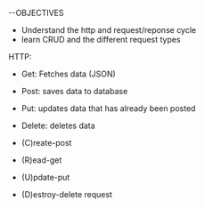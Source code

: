 --OBJECTIVES
* Understand the http and request/reponse cycle 
* learn CRUD and the different request types 

HTTP: 
* Get: Fetches data (JSON)
* Post: saves data to database  
* Put: updates data that has already been posted 
* Delete: deletes data 

* (C)reate-post 
* (R)ead-get
* (U)pdate-put
* (D)estroy-delete request 
